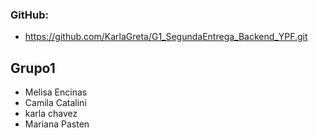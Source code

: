 ### GitHub:
- https://github.com/KarlaGreta/G1_SegundaEntrega_Backend_YPF.git

## Grupo1
- Melisa Encinas
- Camila Catalini
- karla chavez
- Mariana Pasten
